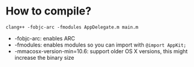 # How to compile?

    clang++ -fobjc-arc -fmodules AppDelegate.m main.m

* -fobjc-arc: enables ARC
* -fmodules: enables modules so you can import with `@import AppKit;`
* -mmacosx-version-min=10.6: support older OS X versions, this might increase the binary size
